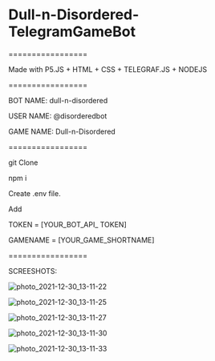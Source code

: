 # Dull-n-Disordered-TelegramGameBot

=================

Made with P5.JS + HTML + CSS  + TELEGRAF.JS + NODEJS

=================

BOT NAME: dull-n-disordered

USER NAME: @disorderedbot

GAME NAME: Dull-n-Disordered

=================

git Clone

npm i

Create .env file. 

Add 

TOKEN = [YOUR_BOT_API_ TOKEN]

GAMENAME = [YOUR_GAME_SHORTNAME]

=================

SCREESHOTS:

![photo_2021-12-30_13-11-22](https://user-images.githubusercontent.com/43877784/147731427-816bfc27-17cc-4a23-b1bd-16d1cbe6403a.jpg)

![photo_2021-12-30_13-11-25](https://user-images.githubusercontent.com/43877784/147731436-711cdad5-d56d-4ba5-9d9b-85863d8e7d68.jpg)

![photo_2021-12-30_13-11-27](https://user-images.githubusercontent.com/43877784/147731442-fd54d647-3e44-4ed3-9e17-8f625e0768bc.jpg)

![photo_2021-12-30_13-11-30](https://user-images.githubusercontent.com/43877784/147731443-b5428092-01b5-4852-8ed1-5f7126605486.jpg)

![photo_2021-12-30_13-11-33](https://user-images.githubusercontent.com/43877784/147731446-c8be1bd6-260d-4688-adeb-da5c59b1e4b3.jpg)
